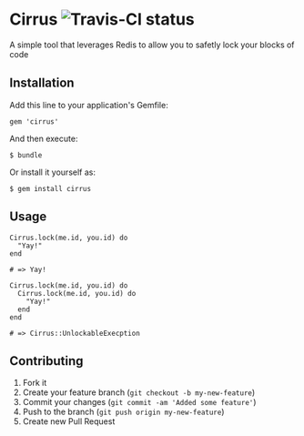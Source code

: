 # Cirrus ![Travis-CI status](https://secure.travis-ci.org/itsmeduncan/cirrus.png)

A simple tool that leverages Redis to allow you to safetly lock your blocks of code

## Installation

Add this line to your application's Gemfile:

    gem 'cirrus'

And then execute:

    $ bundle

Or install it yourself as:

    $ gem install cirrus

## Usage

    Cirrus.lock(me.id, you.id) do
      "Yay!"
    end

    # => Yay!

    Cirrus.lock(me.id, you.id) do
      Cirrus.lock(me.id, you.id) do
        "Yay!"
      end
    end

    # => Cirrus::UnlockableExecption

## Contributing

1. Fork it
2. Create your feature branch (`git checkout -b my-new-feature`)
3. Commit your changes (`git commit -am 'Added some feature'`)
4. Push to the branch (`git push origin my-new-feature`)
5. Create new Pull Request
